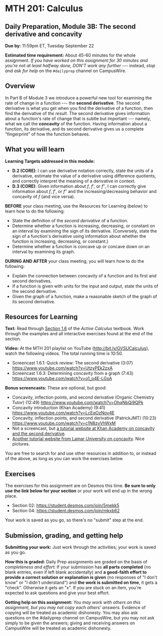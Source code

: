 # MTH 201: Calculus 

## Daily Preparation, Module 3B: The second derivative and concavity

**Due by:** 11:59pm ET, Tuesday September 22

**Estimated time requirement:** About 45-60 minutes for the whole assignment. *If you have worked on this assignment for 30 minutes and you're not at least halfway done, DON'T work any further* --- instead, *stop and ask for help* on the `#dailyprep` channel on CampusWire. 

## Overview 

In Part B of Module 3 we introduce a powerful new tool for examining the rate of change in a function --- the **second derivative**. The second derivative is what you get when you find the derivative of a function, then find the derivative of *the result*. The second derivative gives information about a function's rate of change that is subtle but important --- namely, what we call the **concavity** of the function. Having information about a function, its derivative, and its second derivative gives us a complete "fingerprint" of how the function behaves. 


## What you will learn 

**Learning Targets addressed in this module:** 

- **D.2 (CORE)**: I can use derivative notation correctly, state the units of a derivative, estimate the value of a derivative using difference quotients, and correctly interpret the meaning of a derivative in context.
- **D.3 (CORE)**: Given information about $f$, $f'$, or $f''$, I can correctly give information about $f$, $f'$, or $f''$ and the increasing/decreasing behavior and concavity of $f$ (and vice versa).

**BEFORE** your class meeting, use the Resources for Learning (below) to learn how to do the following: 

+ State the definition of the *second derivative* of a function.
+ Determine whether a function is increasing, decreasing, or constant on an interval by examining the sign of its derivative. (Conversely, state the sign of a function's derivative using information about whether the function is increasing, decreasing, or constant.)
+ Determine whether a function is concave up or concave down on an interval by examining its graph.

**DURING AND AFTER** your class meeting, you will learn how to do the following: 

+ Explain the connection between concavity of a function and its first and second derivatives.  
+ If a function is given with units for the input and output, state the units of the second derivative.
+ Given the graph of a function, make a reasonable sketch of the graph of its second derivative.


## Resources for Learning

**Text:** Read through [Section 1.6](https://activecalculus.org/single/sec-1-6-second-d.html) of the *Active Calculus* textbook. Work through the examples and all interactive exercises found at the end of the section. 

**Video:** At the MTH 201 playlist on YouTube (http://bit.ly/GVSUCalculus), watch the following videos. The total running time is 10:50.

- Screencast 1.6.1: Quick review: The second derivative (3:07) https://www.youtube.com/watch?v=UtzyPEk2zxA
- Screencast 1.6.3: Determining concavity from a graph (7:43) https://www.youtube.com/watch?v=o1_o4E-LGsA

**Bonus screencasts:** These are optional, but good: 

- Concavity, inflection points, and second derivative (Organic Chemistry Tutor) (12:49) https://www.youtube.com/watch?v=OhqNbQi9QPk
- Concavity introduction (Khan Academy) (9:41) https://www.youtube.com/watch?v=LcEqOzNov4E 
- Concavity, inflection points, and second derivative (PatrickJMT) (10:23) https://www.youtube.com/watch?v=c1N8zyVhWxM 
- Not a screencast, but [a tutorial website at Khan Academy on concavity and the second derivative](https://www.khanacademy.org/math/ap-calculus-ab/ab-diff-analytical-applications-new/ab-5-6b/a/concavity-review). 
- [Another tutorial website from Lamar University on concavity](https://tutorial.math.lamar.edu/classes/calci/shapeofgraphptii.aspx). Nice pictures. 
  
You are free to search for and use other resources in addition to, or instead of the above, as long as you can work the exercises below.


## Exercises

The exercises for this assignment are on Desmos this time.  **Be sure to only use the link below for your section** or your work will end up in the wrong place. 

- Section 02: https://student.desmos.com/join/5mekk5 
- Section 04: https://student.desmos.com/join/mkxb62 

Your work is saved as you go, so there's no "submit" step at the end. 

## Submission, grading, and getting help 

**Submitting your work:** Just work through the activities; your work is saved as you go. 

**How this is graded:** Daily Prep assignments are graded on the basis of *completeness and effort*: If your submission has **all parts completed** (no blank entries, even if left blank accidentally) and **a good-faith effort to provide a correct solution or explanation is given** (no responses of "I don't know" or "I didn't understand") and **the work is submitted on time**, it gets a "check". Otherwise it gets an "x". If you are stuck on an item, you're expected to ask questions and give your best effort.  

**Getting help on this assignment:** *You may work with others on this assignment, but you may not copy each others' answers.* Evidence of copying will be treated as academic dishonesty. You may also ask questions on the #dailyprep channel on CampusWire, but you may not ask simply to be given the answers; giving and receiving answers on CampusWire will be treated as academic dishonesty.
<!--stackedit_data:
eyJoaXN0b3J5IjpbLTEyODQzMzAzMDMsLTkxMDU5MzEzLC0xNj
Y0MDE2MjMyXX0=
-->